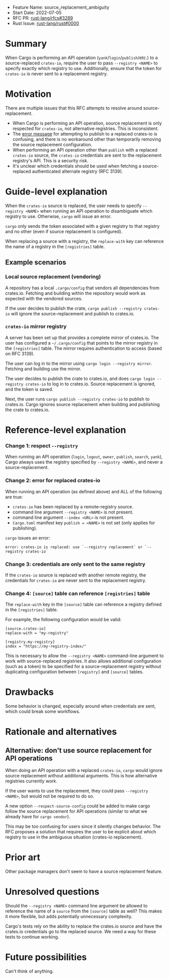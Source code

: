 - Feature Name: source_replacement_ambiguity
- Start Date: 2022-07-05
- RFC PR: [rust-lang/rfcs#3289](https://github.com/rust-lang/rfcs/pull/3289)
- Rust Issue: [rust-lang/rust#0000](https://github.com/rust-lang/rust/issues/0000)

# Summary
[summary]: #summary

When Cargo is performing an API operation (`yank`/`login`/`publish`/etc.) to a source-replaced `crates-io`, require the user to pass `--registry <NAME>` to specify exactly which registry to use. Additionally, ensure that the token for `crates-io` is never sent to a replacement registry.

# Motivation
[motivation]: #motivation

There are multiple issues that this RFC attempts to resolve around source-replacement.

* When Cargo is performing an API operation, source replacement is only respected for `crates-io`, not alternative registries. This is inconsistent.
* The [error message](https://github.com/rust-lang/cargo/issues/6722) for attempting to publish to a replaced crates-io is confusing, and there is no workaround other than temporarily removing the source replacement configuration.
* When performing an API operation other than `publish` with a replaced `crates-io` source, the `crates-io` credentials are sent to the replacement registry's API. This is a security risk.
* It's unclear which credentials should be used when fetching a source-replaced authenticated alternate registry (RFC 3139).

# Guide-level explanation
[guide-level-explanation]: #guide-level-explanation

When the `crates-io` source is replaced, the user needs to specify `--registry <NAME>` when running an API operation to disambiguate which registry to use. Otherwise, `cargo` will issue an error.

`cargo` only sends the token associated with a given registry to that registry and no other (even if source replacement is configured).

When replacing a source with a registry, the `replace-with` key can reference the name of a registry in the `[registries]` table.

## Example scenarios

### Local source replacement (vendoring)
A repository has a local `.cargo/config` that vendors all dependencies from crates.io. Fetching and building within the repository would work as expected with the vendored sources.

If the user decides to publish the crate, `cargo publish --registry crates-io` will ignore the source-replacement and publish to crates.io.


### `crates-io` mirror registry
A server has been set up that provides a complete mirror of crates.io. The user has configured a `~/.cargo/config` that points to the mirror registry in the `[registries]` table. The mirror requires authentication to access (based on RFC 3139).

The user can log in to the mirror using `cargo login --registry mirror`. Fetching and building use the mirror.

The user decides to publish the crate to crates.io, and does `cargo login --registry crates-io` to log in to crates.io. Source replacement is ignored, and the token is saved.

Next, the user runs `cargo publish --registry crates-io` to publish to crates.io. Cargo ignores source replacement when building and publishing the crate to crates.io.

# Reference-level explanation
[reference-level-explanation]: #reference-level-explanation

### Change 1: respect `--registry`
When running an API operation (`login`, `logout`, `owner`, `publish`, `search`, `yank`), Cargo always uses the registry specified by `--registry <NAME>`, and never a source-replacement.

### Change 2: error for replaced crates-io
When running an API operation (as defined above) and ALL of the following are true:
* `crates-io` has been replaced by a remote-registry source.
* command line argument `--registry <NAME>` is not present.
* command line argument `--index <URL>` is not present.
* `Cargo.toml` manifest key `publish = <NAME>` is not set (only applies for publishing).

`cargo` issues an error:
```
error: crates-io is replaced: use `--registry replacement` or `--registry crates-io`
```

### Change 3: credentials are only sent to the same registry
If the `crates-io` source is replaced with another remote registry, the credentials for
`crates-io` are never sent to the replacement registry.

### Change 4: `[source]` table can reference `[registries]` table
The `replace-with` key in the `[source]` table can reference a registry defined in the `[registries]` table.

For example, the following configuration would be valid:

```
[source.crates-io]
replace-with = "my-registry"

[registry.my-registry]
index = "https://my-registry-index/"
```

This is necessary to allow the `--registry <NAME>` command-line argument to work with source-replaced registries. It also allows additional configuration (such as a token) to be specified for a source-replacement registry without duplicating configuration between `[registry]` and `[source]` tables.

# Drawbacks
[drawbacks]: #drawbacks

Some behavior is changed, especially around when credentials are sent, which could break some workflows.

# Rationale and alternatives
[rationale-and-alternatives]: #rationale-and-alternatives


## Alternative: don't use source replacement for API operations
When doing an API operation with a replaced `crates-io`, `cargo` would ignore source replacement without additional arguments. This is how alternative registries currently work.

If the user wants to use the replacement, they could pass `--registry <NAME>`, but would not be required to do so.

A new option `--respect-source-config` could be added to make cargo follow the source replacement for API operations (similar to what we already have for `cargo vendor`).

This may be too confusing for users since it silently changes behavior. The RFC proposes a solution that requires the user to be explicit about which registry to use in the ambiguous situation (crates-io replacement).


# Prior art
[prior-art]: #prior-art

Other package managers don't seem to have a source replacement feature.

# Unresolved questions
[unresolved-questions]: #unresolved-questions

Should the `--registry <NAME>` command line argument be allowed to reference the name of a `source` from the `[source]` table as well? This makes it more flexible, but adds potentially unnecessary complexity.

Cargo's tests rely on the ability to replace the crates.io source and have the crates.io credentials go to the replaced source. We need a way for these tests to continue working. 

# Future possibilities
[future-possibilities]: #future-possibilities

Can't think of anything.